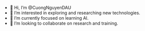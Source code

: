 - 👋 Hi, I’m @CuongNguyenDAU
- 👀 I’m interested in exploring and researching new technologies.
- 🌱 I’m currently focused on learning AI.
- 💞️ I’m looking to collaborate on research and training.
<!---
CuongNguyenDAU/CuongNguyenDAU is a ✨ special ✨ repository because its `README.md` (this file) appears on your GitHub profile.
You can click the Preview link to take a look at your changes.
--->
